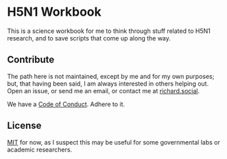 # H5N1 Workbook

This is a science workbook for me to think through stuff related to H5N1 research, and to save scripts that come up along the way.

## Contribute

The path here is not maintained, except by me and for my own purposes; but, that having been said, I am always interested in others helping out. Open an issue, or send me an email, or contact me at [richard.social](http://richard.social).

We have a [Code of Conduct](CODE_OF_CONDUCT.md). Adhere to it.

## License

[MIT](LICENSE) for now, as I suspect this may be useful for some governmental labs or academic researchers.
